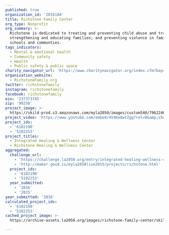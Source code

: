 ```yaml
---
published: true
organization_id: '2016184'
title: Richstone Family Center
org_type: Nonprofit
org_summary: >-
  Richstone is dedicated to treating and preventing child abuse and trauma;
  strengthening and educating families; and preventing violence in families,
  schools and communties.
tags_indicators:
  - Mental & emotional health
  - Community safety
  - Health
  - Public safety & public space
charity_navigator_url: 'https://www.charitynavigator.org/index.cfm?bay=search.profile&ein=237373745'
organization_website:
  - RichstoneFamily.org
twitter: richstonefamily
instagram: richstonefamily
facebook: richstonefamily
ein: '237373745'
zip: '90250'
project_image: >-
  https://skild-prod.s3.amazonaws.com/myla2050/images/custom540/7962246194741-team91.JPG
project_video: 'https://www.youtube.com/embed/4V4Ke8wtZgg?rel=0&amp;showinfo=0'
project_ids:
  - '6102198'
  - '5102253'
project_titles:
  - Integrated Healing & Wellness Center
  - Richstone Healing & Wellness Center
aggregated:
  challenge_url:
    - 'https://challenge.la2050.org/entry/integrated-healing-wellness-center'
    - 'http://maker.good.is/myla2050live2015/projects/richstone.html'
  project_ids:
    - '6102198'
    - '5102253'
  year_submitted:
    - '2016'
    - '2015'
year_submitted: '2016'
calculated_project_ids:
  - '6102198'
  - '5102253'
cached_project_image: >-
  https://archive-assets.la2050.org/images/richstone-family-center/skild-prod.s3.amazonaws.com/myla2050/images/custom540/7962246194741-team91.JPG

---
```

